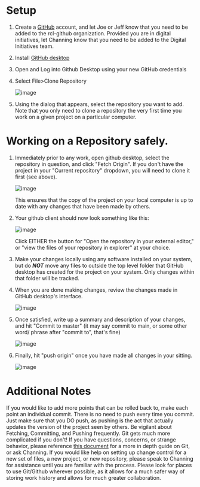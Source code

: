 # Setup
1. Create a [GitHub](https://github.com/) account, and let Joe or Jeff know that you need to be added to the rcl-github organization. Provided you are in digital initiatives, let Channing know that you need to be added to the Digital Initiatives team.
2. Install [GitHub desktop](https://central.github.com/deployments/desktop/desktop/latest/win32?format=msi)
3. Open and Log into Github Desktop using your new GitHub credentials
4. Select File>Clone Repository
 
    ![image](https://github.com/rochester-rcl/rcl-git-guide/assets/24469058/892278b1-1153-46ac-bf68-6e192585fce7)

5. Using the dialog that appears, select the repository you want to add. Note that you only need to clone a repository the very first time you work on a given project on a particular computer.
# Working on a Repository safely.
1. Immediately prior to any work, open github desktop, select the repository in question, and click "Fetch Origin". If you don't have the project in your "Current repository" dropdown, you will need to clone it first (see above).

    ![image](https://github.com/rochester-rcl/rcl-git-guide/assets/24469058/6508f66b-77ac-441e-8290-b224a36cab89)
   
    This ensures that the copy of the project on your local computer is up to date with any changes that have been made by others.
2. Your github client should now look something like this: 

    ![image](https://github.com/rochester-rcl/rcl-git-guide/assets/24469058/03bec171-5c9c-4a40-863e-55dbce5ab4b8)

   Click EITHER the button for "Open the repository in your external editor," or "view the files of your repository in explorer" at your choice. 
3. Make your changes locally using any software installed on your system, but do ***NOT*** move any files to outside the top level folder that GitHub desktop has created for the project on your system. Only changes within that folder will be tracked. 
4. When you are done making changes, review the changes made in GitHub desktop's interface. 

    ![image](https://github.com/rochester-rcl/rcl-git-guide/assets/24469058/e4fdda78-e540-41e7-aa00-ede52e1a4692)

5. Once satisfied, write up a summary and description of your changes, and hit "Commit to master" (it may say commit to main, or some other word/ phrase after "commit to", that's fine)

    ![image](https://github.com/rochester-rcl/rcl-git-guide/assets/24469058/6c339ac0-21cf-4e06-a298-93e70e7f8f33)

6. Finally, hit "push origin" once you have made all changes in your sitting.

    ![image](https://github.com/rochester-rcl/rcl-git-guide/assets/24469058/8d93a118-201b-4993-a415-ed1100570807)

# Additional Notes
If you would like to add more points that can be rolled back to, make each point an individual commit. There is no need to push every time you commit. Just make sure that you DO push, as pushing is the act that actually updates the version of the project seen by others.
Be vigilant about Fetching, Committing, and Pushing frequently. Git gets much more complicated if you don't!
If you have questions, concerns, or strange behavior, please reference [this document](https://github.com/rochester-rcl/rcl-git-guide/tree/main) for a more in depth guide on Git, or ask Channing.
If you would like help on setting up change control for a new set of files, a new project, or new repository, please speak to Channing for assistance until you are familiar with the process.
Please look for places to use Git/Github wherever possible, as it allows for a much safer way of storing work history and allows for much greater collaboration.
